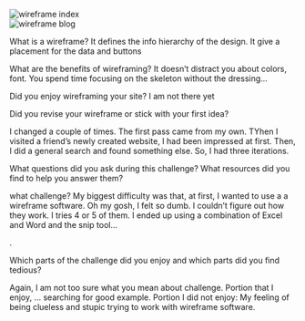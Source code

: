 ![wireframe index](wireframe-index.png)<br/>
![wireframe blog](wireframe-blog-index.png)
<p>What is a wireframe? It defines the info hierarchy of the design. It give a placement for the data and buttons</p>
<p>What are the benefits of wireframing? It doesn’t distract you about colors, font. You spend time focusing on the skeleton without the dressing…</p>
<p>Did you enjoy wireframing your site? I am not there yet </p>
<p>Did you revise your wireframe or stick with your first idea? </p>
<p>I changed a couple of times. The first pass came from my own. TYhen I visited a friend’s newly created website, I had been impressed at first. Then, I did a general search and found something else. So, I had three iterations. </p>
<p>What questions did you ask during this challenge? What resources did you find to help you answer them?</p>
<p> what challenge? My biggest difficulty was that, at first, I wanted to use a a wireframe software. Oh my gosh, I felt so dumb. I couldn’t figure out how they work. I tries 4 or 5 of them. I ended up using a combination of Excel and Word and the snip tool…</p>. 
<p>Which parts of the challenge did you enjoy and which parts did you find tedious?</p>
<p> Again, I am not too sure what you mean about challenge. Portion that I enjoy, … searching for good example. Portion I did not enjoy: My feeling of being clueless and stupic trying to work with wireframe software. </p>
